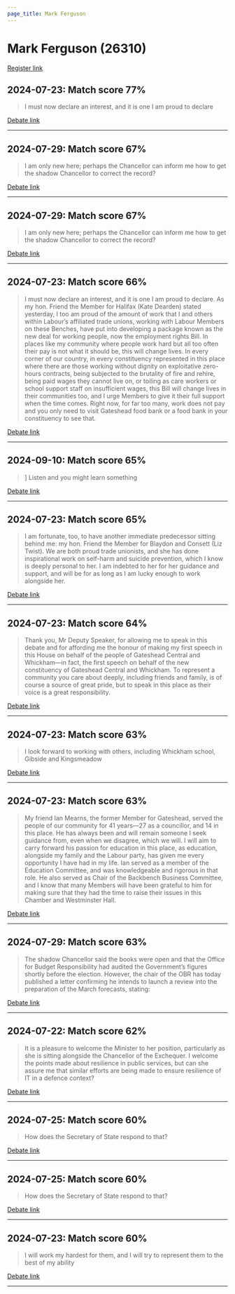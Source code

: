 ```yaml
---
page_title: Mark Ferguson
---
```


# Mark Ferguson  (26310)

[Register link](https://www.theyworkforyou.com/mp/26310/register)



## 2024-07-23: Match score 77%

>I must now declare an interest, and it is one I am proud to declare

[Debate link](https://www.theyworkforyou.com/debates/?id=2024-07-23d.561.1) 

---



## 2024-07-29: Match score 67%

>I am only new here; perhaps the Chancellor can inform me how to get the shadow Chancellor to correct the record?

[Debate link](https://www.theyworkforyou.com/debates/?id=2024-07-29c.1053.0) 

---



## 2024-07-29: Match score 67%

>I am only new here; perhaps the Chancellor can inform me how to get the shadow Chancellor to correct the record?

[Debate link](https://www.theyworkforyou.com/debates/?id=2024-07-29c.1053.0) 

---



## 2024-07-23: Match score 66%

>I must now declare an interest, and it is one I am proud to declare. As my hon. Friend the Member for Halifax (Kate Dearden) stated yesterday, I too am proud of the amount of work that I and others within Labour’s affiliated trade unions, working with Labour Members on these Benches, have put into developing a package known as the new deal for working people, now the employment rights Bill. In places like my community where people work hard but all too often their pay is not what it should be, this will change lives.  In every corner of our country, in every constituency represented in this place where there are those working without dignity on exploitative zero-hours contracts, being subjected to the brutality of fire and rehire, being paid wages they cannot live on, or toiling as care workers or school support staff on insufficient wages, this Bill will change lives in their communities too, and I urge Members to give it their full support when the time comes. Right now, for far too many, work does not pay and you only need to visit Gateshead food bank or a food bank in your constituency to see that.

[Debate link](https://www.theyworkforyou.com/debates/?id=2024-07-23d.561.1) 

---



## 2024-09-10: Match score 65%

>] Listen and you might learn something

[Debate link](https://www.theyworkforyou.com/debates/?id=2024-09-10a.765.4) 

---



## 2024-07-23: Match score 65%

>I am fortunate, too, to have another immediate predecessor sitting behind me: my hon. Friend the Member for Blaydon and Consett (Liz Twist). We are both proud trade unionists, and she has done inspirational work on self-harm and suicide prevention, which I know is deeply personal to her. I am indebted to her for her guidance and support, and will be for as long as I am lucky enough to work alongside her.

[Debate link](https://www.theyworkforyou.com/debates/?id=2024-07-23d.561.1) 

---



## 2024-07-23: Match score 64%

>Thank you, Mr Deputy Speaker, for allowing me to speak in this debate and for affording me the honour of making my first speech in this House on behalf of the people of Gateshead Central and Whickham—in fact, the first speech on behalf of the new constituency of Gateshead Central and Whickham. To represent a community you care about deeply, including friends and family, is of course a source of great pride, but to speak in this place as their voice is a great responsibility.

[Debate link](https://www.theyworkforyou.com/debates/?id=2024-07-23d.561.1) 

---



## 2024-07-23: Match score 63%

>I look forward to working with others, including Whickham school, Gibside and Kingsmeadow

[Debate link](https://www.theyworkforyou.com/debates/?id=2024-07-23d.562.1) 

---



## 2024-07-23: Match score 63%

>My friend Ian Mearns, the former Member for Gateshead, served the people of our community for 41 years—27 as a councillor, and 14 in this place. He has always been and will remain someone I seek guidance from, even when we disagree, which we will. I will aim to carry forward his passion for education in this place, as education, alongside my family and the Labour party, has given me every opportunity I have had in my life. Ian served as a member of the Education Committee, and was knowledgeable and rigorous in that role. He also served as Chair of the Backbench Business Committee, and I know that many Members will have been grateful to him for making sure that they had the time to raise their issues in this Chamber and Westminster Hall.

[Debate link](https://www.theyworkforyou.com/debates/?id=2024-07-23d.561.1) 

---



## 2024-07-29: Match score 63%

>The shadow Chancellor said the books were open and that the Office for Budget Responsibility had audited the Government’s figures shortly before the election. However, the chair of the OBR has today published a letter confirming he intends to launch a review into the preparation of the March forecasts, stating:

[Debate link](https://www.theyworkforyou.com/debates/?id=2024-07-29c.1053.0) 

---



## 2024-07-22: Match score 62%

>It is a pleasure to welcome the Minister to her position, particularly as she is sitting alongside the Chancellor of the Exchequer. I welcome the points  made about resilience in public services, but can she assure me that similar efforts are being made to ensure resilience of IT in a defence context?

[Debate link](https://www.theyworkforyou.com/debates/?id=2024-07-22e.404.5) 

---



## 2024-07-25: Match score 60%

>How does the Secretary of State respond to that?

[Debate link](https://www.theyworkforyou.com/debates/?id=2024-07-25e.836.1) 

---



## 2024-07-25: Match score 60%

>How does the Secretary of State respond to that?

[Debate link](https://www.theyworkforyou.com/debates/?id=2024-07-25e.836.1) 

---



## 2024-07-23: Match score 60%

>I will work my hardest for them, and I will try to represent them to the best of my ability

[Debate link](https://www.theyworkforyou.com/debates/?id=2024-07-23d.562.1) 

---

